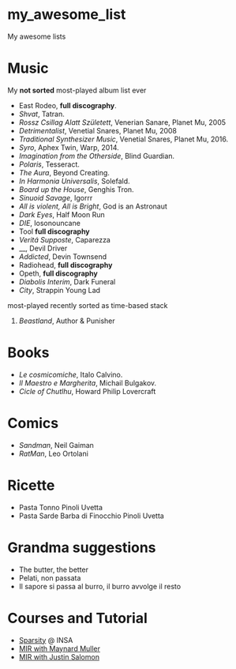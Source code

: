 # my_awesome_list
My awesome lists


# Music
My **not sorted** most-played album list ever

- East Rodeo, **full discography**.
- _Shvat_, Tatran.
- _Rossz Csillag Alatt Született_, Venerian Sanare, Planet Mu, 2005
- _Detrimentalist_, Venetial Snares, Planet Mu, 2008
- _Traditional Synthesizer Music_, Venetial Snares, Planet Mu, 2016.
- _Syro_, Aphex Twin, Warp, 2014.
- _Imagination from the Otherside_, Blind Guardian.
- _Polaris_, Tesseract.
- _The Aura_, Beyond Creating.
- _In Harmonia Universalis_, Solefald.
- _Board up the House_, Genghis Tron.
- _Sinuoid Savage_, Igorrr
- _All is violent, All is Bright_, God is an Astronaut
- _Dark Eyes_, Half Moon Run
- _DIE_, Iosonouncane
- Tool **full discography**
- _Veritá Supposte_, Caparezza
- __, Devil Driver
- _Addicted_, Devin Townsend
- Radiohead, **full discography**
- Opeth, **full discography**
- _Diabolis Interim_, Dark Funeral
- _City_, Strappin Young Lad

most-played recently sorted as time-based stack

1. *Beastland*, Author & Punisher


# Books
- _Le cosmicomiche_, Italo Calvino.
- _Il Maestro e Margherita_, Michail Bulgakov.
- _Cicle of Chutlhu_, Howard Philip Lovercraft 

# Comics
- _Sandman_, Neil Gaiman
- _RatMan_, Leo Ortolani

# Ricette
- Pasta Tonno Pinoli Uvetta
- Pasta Sarde Barba di Finocchio Pinoli Uvetta

# Grandma suggestions
- The butter, the better
- Pelati, non passata
- Il sapore si passa al burro, il burro avvolge il resto

# Courses and Tutorial
- [Sparsity](https://gitlab.inria.fr/cherzet/cours-parcimonie-insa) @ INSA
- [MIR with Maynard Muller](https://www.audiolabs-erlangen.de/resources/MIR/FMP/C0/C0.html)
- [MIR with Justin Salomon](https://source-separation.github.io/tutorial)

